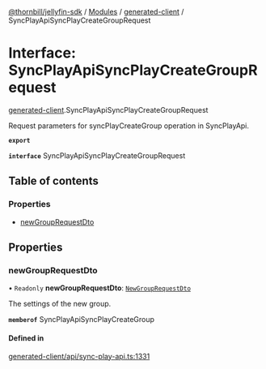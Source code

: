 [@thornbill/jellyfin-sdk](../README.md) / [Modules](../modules.md) / [generated-client](../modules/generated_client.md) / SyncPlayApiSyncPlayCreateGroupRequest

# Interface: SyncPlayApiSyncPlayCreateGroupRequest

[generated-client](../modules/generated_client.md).SyncPlayApiSyncPlayCreateGroupRequest

Request parameters for syncPlayCreateGroup operation in SyncPlayApi.

**`export`**

**`interface`** SyncPlayApiSyncPlayCreateGroupRequest

## Table of contents

### Properties

- [newGroupRequestDto](generated_client.SyncPlayApiSyncPlayCreateGroupRequest.md#newgrouprequestdto)

## Properties

### newGroupRequestDto

• `Readonly` **newGroupRequestDto**: [`NewGroupRequestDto`](generated_client.NewGroupRequestDto.md)

The settings of the new group.

**`memberof`** SyncPlayApiSyncPlayCreateGroup

#### Defined in

[generated-client/api/sync-play-api.ts:1331](https://github.com/thornbill/jellyfin-sdk-typescript/blob/029620a/src/generated-client/api/sync-play-api.ts#L1331)
